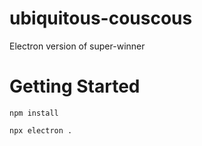 # ubiquitous-couscous
Electron version of super-winner

# Getting Started
```
npm install
```

```
npx electron .
```
